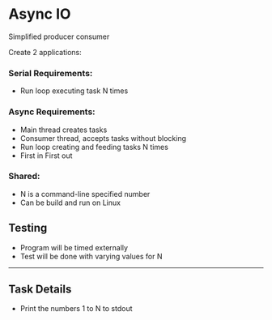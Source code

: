 # Async IO

Simplified producer consumer

Create 2 applications:

### Serial Requirements:
* Run loop executing task N times

### Async Requirements:
* Main thread creates tasks
* Consumer thread, accepts tasks without blocking
* Run loop creating and feeding tasks N times
* First in First out

### Shared:
* N is a command-line specified number
* Can be build and run on Linux


## Testing
* Program will be timed externally
* Test will be done with varying values for N

---

## Task Details
* Print the numbers 1 to N to stdout
